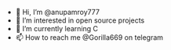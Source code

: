 - 👋 Hi, I’m @anupamroy777
- 👀 I’m interested in open source projects
- 🌱 I’m currently learning C
- 📫 How to reach me @Gorilla669 on telegram


<!---
Johny8988/Johny8988 is a ✨ special ✨ repository because its `README.md` (this file) appears on your GitHub profile.
You can click the Preview link to take a look at your changes.
--->
